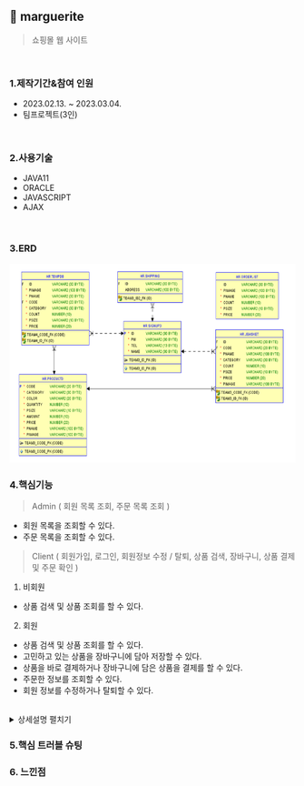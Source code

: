 ## :pushpin: marguerite
>쇼핑몰 웹 사이트 


</br>

### 1.제작기간&참여 인원
* 2023.02.13. ~ 2023.03.04.   
* 팀프로젝트(3인)

</br>

### 2.사용기술
* JAVA11   
* ORACLE   
* JAVASCRIPT   
* AJAX

</br>

### 3.ERD
<img src="./ERD.png" width="700" height="350">

</br>

### 4.핵심기능
>Admin  ( 회원 목록 조회, 주문 목록 조회 )
- 회원 목록을 조회할 수 있다.
- 주문 목록을 조회할 수 있다.
>Client ( 회원가입, 로그인, 회원정보 수정 / 탈퇴, 상품 검색, 장바구니, 상품 결제 및 주문 확인 )   
1. 비회원   
- 상품 검색 및 상품 조회를 할 수 있다.
2. 회원   
- 상품 검색 및 상품 조회를 할 수 있다.
- 고민하고 있는 상품을 장바구니에 담아 저장할 수 있다.
- 상품을 바로 결제하거나 장바구니에 담은 상품을 결제를 할 수 있다.
- 주문한 정보를 조회할 수 있다.
- 회원 정보를 수정하거나 탈퇴할 수 있다.


</br>

<details>
<summary>상세설명 펼치기</summary>
</br>

#### 4-1. 전체흐름

<img src="img/프로젝트구조.png" width="600" height="300">
</br>
</br>

<!--
#### 4-2. Connection ✔️ [코드확인](https://github.com/jin4618/cafesmartorder/blob/4ce1b1a21be77d43740bc542db8b9ff976e21174/src/connection/Connection1.java#L3-L23)
-	JDBC를 활용한 OracleDB 연결

</br>

#### 4-3. 메인 화면

<img src="img/Main.png" width="600" height="300">
</br>

-	오늘의 인기메뉴</br>
 => 결제할 때마다 주문 내역을 ‘total’ 테이블에 메뉴와 수량을 저장하여 가장 많이 팔린 메뉴 출력 ✔️ [코드확인](https://github.com/jin4618/cafesmartorder/blob/671901a5c604aab8d1ec731f939ebe9a8a34c87f/src/total/TotalDAO.java#L41-L64)

-	회원생성 버튼</br>
-	메뉴 버튼</br>
-	결제 버튼</br>
-	취소 버튼 (추가한 메뉴들 초기화)</br>
-	회원 탈퇴 버튼</br>

</br>

#### 4-4. 회원가입 및 탈퇴 ✔️ [코드확인](https://github.com/jin4618/cafesmartorder/blob/77eb38e12f8fdd77cdf12e8586e39f07396a9116/src/member/MemberDAO.java#L20-L52)

<img src="img/Member.png" width="600" height="300">
</br>

- 가입 번호(핸드폰 번호 뒤 4자리) 입력 => DB에서 'member1' 테이블에 insert
- 회원 번호(핸드폰 번호 뒤 4자리) 입력 => DB에서 'member1' 테이블에서 데이터를 조회하여 delete
</br>

#### 4-5. 주문

<img src="img/Order.png" width="600" height="300">
</br>

-	수량 입력
-	메뉴 추가할 때마다 추가한 메뉴, 수량 및 가격 출력 => DB에서 ‘CafeTable’ 테이블에 저장 ✔️ [코드확인](https://github.com/jin4618/cafesmartorder/blob/671901a5c604aab8d1ec731f939ebe9a8a34c87f/src/order/OrderDAO.java#L130-L196) </br>
</br>

#### 4-6. 포인트 적립 및 결제

<img src="img/Pay.png" width="600" height="300">
</br>

- 총 주문 내역 출력 -> DB에 ‘CafeTable’ 테이블에서 데이터를 조회하여 불러옴 ✔️ [코드확인](https://github.com/jin4618/cafesmartorder/blob/671901a5c604aab8d1ec731f939ebe9a8a34c87f/src/menu/Count.java#L78-L94) </br>
-	Yes 버튼 누를 시 포인트 적립 창으로 이동</br>
- 포인트 적립을 원할 경우 회원 번호를 입력 받아 적립</br>
=> DB에 'member1' 테이블에서 데이터를 조회하고 회원번호가 맞는지 확인 ✔️ [코드확인](https://github.com/jin4618/cafesmartorder/blob/671901a5c604aab8d1ec731f939ebe9a8a34c87f/src/point/PointDAO.java#L56-L77) </br>
=> 현재 포인트 내역 출력 / 5개 모일 시 아메리카노 쿠폰 증정 (포인트 초기화) ✔️ [코드확인](https://github.com/jin4618/cafesmartorder/blob/671901a5c604aab8d1ec731f939ebe9a8a34c87f/src/point/Point_1.java#L52-L91) ✔️ [코드확인](https://github.com/jin4618/cafesmartorder/blob/671901a5c604aab8d1ec731f939ebe9a8a34c87f/src/point/PointDAO.java#L81-L121)</br>
- 적립을 원하지 않을 경우 결제만 진행</br>
</br>

#### 4-7. 유효성 검사 ✔️ [수량 코드확인](https://github.com/jin4618/cafesmartorder/blob/671901a5c604aab8d1ec731f939ebe9a8a34c87f/src/menu/Menu.java#L273-L292) ✔️ [회원번호 코드확인](https://github.com/jin4618/cafesmartorder/blob/671901a5c604aab8d1ec731f939ebe9a8a34c87f/src/menu/Menu.java#L577-L596)

<img src="img/validations.png" width="600" height="300">
</br>

- 입력 받아야 하는 Data 조건이 맞지 않을 경우 다시 입력 받음
</br>

-->

</details>

### 5.핵심 트러블 슈팅 

### 6. 느낀점


